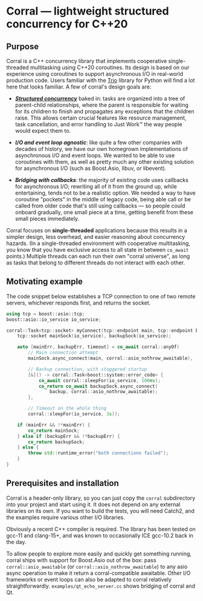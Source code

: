 # Corral — lightweight structured concurrency for C++20

## Purpose

Corral is a C++ concurrency library that implements cooperative
single-threaded multitasking using C++20 coroutines. Its design is
based on our experience using coroutines to support asynchronous I/O in
real-world production code. Users familiar with the
[Trio](https://github.com/python-trio/trio) library for Python will
find a lot here that looks familiar. A few of corral's design goals are:

* ***[Structured concurrency](https://vorpus.org/blog/notes-on-structured-concurrency-or-go-statement-considered-harmful/)***
  baked in: tasks are organized into a tree of parent-child
  relationships, where the parent is responsible for waiting for its
  children to finish and propagates any exceptions that the children
  raise.  This allows certain crucial features like resource
  management, task cancellation, and error handling to Just Work™ the
  way people would expect them to.

* ***I/O and event loop agnostic***: like quite a few other
  companies with decades of history, we have our own homegrown
  implementations of asynchronous I/O and event loops. We wanted
  to be able to use coroutines with them, as well as pretty much
  any other existing solution for asynchronous I/O (such as Boost.Asio,
  libuv, or libevent).

* ***Bridging with callbacks***: the majority of existing code uses
  callbacks for asynchronous I/O; rewriting all of it from the ground
  up, while entertaining, tends not to be a realistic option.  We
  needed a way to have coroutine "pockets" in the middle of legacy
  code, being able call or be called from older code that's still
  using callbacks — so people could onboard gradually, one small piece
  at a time, getting benefit from these small pieces immediately.

Corral focuses on **single-threaded** applications because this results in
a simpler design, less overhead, and easier reasoning about
concurrency hazards. (In a single-threaded environment with
cooperative multitasking, you know that you have exclusive access to
all state in between `co_await` points.)  Multiple threads can each
run their own "corral universe", as long as tasks that belong to
different threads do not interact with each other.

## Motivating example

The code snippet below establishes a TCP connection to one of two
remote servers, whichever responds first, and returns the socket.

```cpp
using tcp = boost::asio::tcp;
boost::asio::io_service io_service;

corral::Task<tcp::socket> myConnect(tcp::endpoint main, tcp::endpoint backup) {
    tcp::socket mainSock(io_service), backupSock(io_service);

    auto [mainErr, backupErr, timeout] = co_await corral::anyOf(
        // Main connection attempt
        mainSock.async_connect(main, corral::asio_nothrow_awaitable),

        // Backup connection, with staggered startup
        [&]() -> corral::Task<boost::system::error_code> {
            co_await corral::sleepFor(io_service, 100ms);
            co_return co_await backupSock.async_connect(
                backup, corral::asio_nothrow_awaitable);
        },

        // Timeout on the whole thing
        corral::sleepFor(io_service, 3s));

    if (mainErr && !*mainErr) {
        co_return mainSock;
    } else if (backupErr && !*backupErr) {
        co_return backupSock;
    } else {
        throw std::runtime_error("both connections failed");
    }
}
```
## Prerequisites and installation

Corral is a header-only library, so you can just copy the `corral`
subdirectory into your project and start using it. It does not depend
on any external libraries on its own. If you want to build the tests,
you will need Catch2, and the examples require various other I/O libraries.

Obviously a recent C++ compiler is required. The library has been tested on gcc-11
and clang-15+, and was known to occasionally ICE gcc-10.2 back in the day.

To allow people to explore more easily and quickly get something running,
corral ships with support for Boost.Asio out of the box: pass
`corral::asio_awaitable` (or `corral::asio_nothrow_awaitable`) to any asio async
operation to make it return a corral-compatible awaitable. Other I/O frameworks
or event loops can also be adapted to corral relatively straightforwardly.
`examples/qt_echo_server.cc` shows bridging of corral and Qt.
